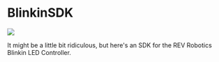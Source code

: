 # BlinkinSDK
[![](https://jitpack.io/v/FRC9015/BlinkinSDK.svg)](https://jitpack.io/#FRC9015/BlinkinSDK)

It might be a little bit ridiculous, but here's an SDK for the REV Robotics Blinkin LED Controller.
